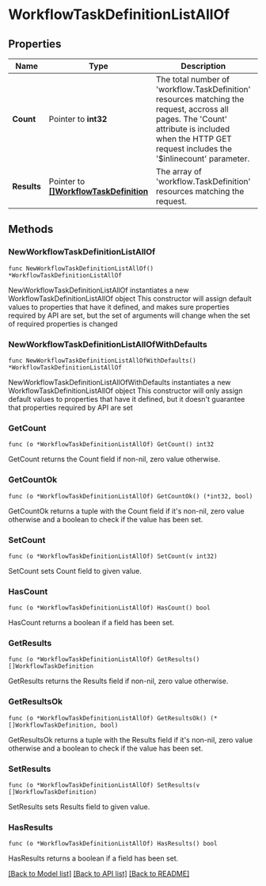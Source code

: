 # WorkflowTaskDefinitionListAllOf

## Properties

Name | Type | Description | Notes
------------ | ------------- | ------------- | -------------
**Count** | Pointer to **int32** | The total number of &#39;workflow.TaskDefinition&#39; resources matching the request, accross all pages. The &#39;Count&#39; attribute is included when the HTTP GET request includes the &#39;$inlinecount&#39; parameter. | [optional] 
**Results** | Pointer to [**[]WorkflowTaskDefinition**](workflow.TaskDefinition.md) | The array of &#39;workflow.TaskDefinition&#39; resources matching the request. | [optional] 

## Methods

### NewWorkflowTaskDefinitionListAllOf

`func NewWorkflowTaskDefinitionListAllOf() *WorkflowTaskDefinitionListAllOf`

NewWorkflowTaskDefinitionListAllOf instantiates a new WorkflowTaskDefinitionListAllOf object
This constructor will assign default values to properties that have it defined,
and makes sure properties required by API are set, but the set of arguments
will change when the set of required properties is changed

### NewWorkflowTaskDefinitionListAllOfWithDefaults

`func NewWorkflowTaskDefinitionListAllOfWithDefaults() *WorkflowTaskDefinitionListAllOf`

NewWorkflowTaskDefinitionListAllOfWithDefaults instantiates a new WorkflowTaskDefinitionListAllOf object
This constructor will only assign default values to properties that have it defined,
but it doesn't guarantee that properties required by API are set

### GetCount

`func (o *WorkflowTaskDefinitionListAllOf) GetCount() int32`

GetCount returns the Count field if non-nil, zero value otherwise.

### GetCountOk

`func (o *WorkflowTaskDefinitionListAllOf) GetCountOk() (*int32, bool)`

GetCountOk returns a tuple with the Count field if it's non-nil, zero value otherwise
and a boolean to check if the value has been set.

### SetCount

`func (o *WorkflowTaskDefinitionListAllOf) SetCount(v int32)`

SetCount sets Count field to given value.

### HasCount

`func (o *WorkflowTaskDefinitionListAllOf) HasCount() bool`

HasCount returns a boolean if a field has been set.

### GetResults

`func (o *WorkflowTaskDefinitionListAllOf) GetResults() []WorkflowTaskDefinition`

GetResults returns the Results field if non-nil, zero value otherwise.

### GetResultsOk

`func (o *WorkflowTaskDefinitionListAllOf) GetResultsOk() (*[]WorkflowTaskDefinition, bool)`

GetResultsOk returns a tuple with the Results field if it's non-nil, zero value otherwise
and a boolean to check if the value has been set.

### SetResults

`func (o *WorkflowTaskDefinitionListAllOf) SetResults(v []WorkflowTaskDefinition)`

SetResults sets Results field to given value.

### HasResults

`func (o *WorkflowTaskDefinitionListAllOf) HasResults() bool`

HasResults returns a boolean if a field has been set.


[[Back to Model list]](../README.md#documentation-for-models) [[Back to API list]](../README.md#documentation-for-api-endpoints) [[Back to README]](../README.md)



